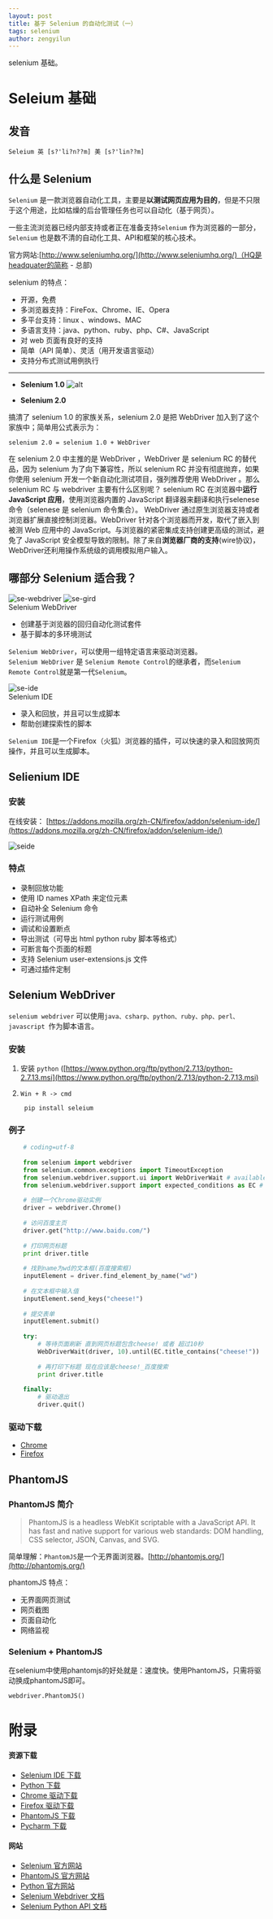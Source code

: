 ```yaml
---
layout: post
title: 基于 Selenium 的自动化测试（一）
tags: selenium
author: zengyilun
---
```

selenium 基础。

<!-- more -->

# Seleium 基础

## 发音

  `Seleium 英 [s?'li?n??m] 美 [s?'lin??m]`
  
## 什么是 Selenium

`Selenium` 是一款浏览器自动化工具，主要是**以测试网页应用为目的**，但是不只限于这个用途，比如枯燥的后台管理任务也可以自动化（基于网页）。

一些主流浏览器已经内部支持或者正在准备支持`Selenium` 作为浏览器的一部分，`Selenium` 也是数不清的自动化工具、API和框架的核心技术。

官方网站:[http://www.seleniumhq.org/](http://www.seleniumhq.org/)（HQ是headquater的简称 - 总部)

selenium 的特点：
+ 开源，免费
+ 多浏览器支持：FireFox、Chrome、IE、Opera
+ 多平台支持：linux 、windows、MAC
+ 多语言支持：java、python、ruby、php、C#、JavaScript
+ 对 web 页面有良好的支持
+ 简单（API 简单）、灵活（用开发语言驱动）
+ 支持分布式测试用例执行
---
+ **Selenium 1.0**
![alt](http://note.youdao.com/yws/api/personal/file/182FB56BDCEC42689BAD333B9E5E8A8F?method=download&shareKey=505e7160f840d4cf5d841fc1285bd79f)

+ **Selenium 2.0**  

搞清了 selenium 1.0 的家族关系，selenium 2.0 是把 WebDriver 加入到了这个家族中；简单用公式表示为：
    
    selenium 2.0 = selenium 1.0 + WebDriver

在 selenium 2.0 中主推的是 WebDriver ，WebDriver 是 selenium RC 的替代品，因为 selenium 为了向下兼容性，所以 selenium RC 并没有彻底抛弃，如果你使用 selenium 开发一个新自动化测试项目，强列推荐使用 WebDriver 。那么 selenium RC 与 webdriver 主要有什么区别呢？
selenium RC 在浏览器中**运行 JavaScript 应用**，使用浏览器内置的 JavaScript 翻译器来翻译和执行selenese 命令（selenese 是 selenium 命令集合）。
WebDriver 通过原生浏览器支持或者浏览器扩展直接控制浏览器。WebDriver 针对各个浏览器而开发，取代了嵌入到被测 Web 应用中的 JavaScript。与浏览器的紧密集成支持创建更高级的测试，避免了
JavaScript 安全模型导致的限制。除了来自**浏览器厂商的支持**(wire协议)，WebDriver还利用操作系统级的调用模拟用户输入。

## 哪部分 Selenium 适合我？

![se-webdriver](http://www.seleniumhq.org/images/selenium-logo.png)
![se-gird](http://www.seleniumhq.org/images/selenium-grid-logo.png)    
Selenium WebDriver  

+ 创建基于浏览器的回归自动化测试套件
+ 基于脚本的多环境测试

`Selenium WebDriver`，可以使用一组特定语言来驱动浏览器。  
`Selenium WebDriver` 是 `Selenium Remote Control`的继承者，而`Selenium Remote Control`就是第一代`Selenium`。

![se-ide](http://www.seleniumhq.org/images/selenium-ide-logo.png)  
Selenium IDE
+ 录入和回放，并且可以生成脚本
+ 帮助创建探索性的脚本

`Selenium IDE`是一个Firefox（火狐）浏览器的插件，可以快速的录入和回放网页操作，并且可以生成脚本。

## Selienium IDE
    
### 安装

在线安装： [https://addons.mozilla.org/zh-CN/firefox/addon/selenium-ide/](https://addons.mozilla.org/zh-CN/firefox/addon/selenium-ide/)

![seide](http://note.youdao.com/yws/api/personal/file/69FDBAE160D045619190D3865D0C2318?method=download&shareKey=6c008d99689b6cf6f4ca8c6916a8fa8d)

### 特点

+ 录制回放功能
+ 使用 ID names XPath 来定位元素
+ 自动补全 Selenium 命令
+ 运行测试用例
+ 调试和设置断点
+ 导出测试（可导出 html python ruby 脚本等格式）
+ 可断言每个页面的标题
+ 支持 Selenium user-extensions.js 文件
+ 可通过插件定制

## Selenium WebDriver

`selenium webdriver` 可以使用`java、csharp、python、ruby、php、perl、javascript `作为脚本语言。

### 安装

1. 安装 `python` ([https://www.python.org/ftp/python/2.7.13/python-2.7.13.msi](https://www.python.org/ftp/python/2.7.13/python-2.7.13.msi)
2. `Win + R -> cmd`
    
        pip install seleium

### 例子

```python
    # coding=utf-8
    
    from selenium import webdriver
    from selenium.common.exceptions import TimeoutException
    from selenium.webdriver.support.ui import WebDriverWait # available since 2.4.0
    from selenium.webdriver.support import expected_conditions as EC # available since 2.26.0
    
    # 创建一个Chrome驱动实例
    driver = webdriver.Chrome()
    
    # 访问百度主页
    driver.get("http://www.baidu.com/")
    
    # 打印网页标题
    print driver.title
    
    # 找到name为wd的文本框(百度搜索框)
    inputElement = driver.find_element_by_name("wd")
    
    # 在文本框中输入值
    inputElement.send_keys("cheese!")
    
    # 提交表单
    inputElement.submit()
    
    try:
        # 等待页面刷新 直到网页标题包含cheese! 或者 超过10秒
        WebDriverWait(driver, 10).until(EC.title_contains("cheese!"))
    
        # 再打印下标题 现在应该是cheese!_百度搜索
        print driver.title
    
    finally:
        # 驱动退出
        driver.quit()
```
        
### 驱动下载

+  [Chrome](https://chromedriver.storage.googleapis.com/2.28/chromedriver_win32.zip)
+  [Firefox](https://github.com/mozilla/geckodriver/releases/download/v0.15.0/geckodriver-v0.15.0-win64.zip)

## PhantomJS

### PhantomJS 简介

>PhantomJS is a headless WebKit scriptable with a JavaScript API. It has fast and native support for various web standards: DOM handling, CSS selector, JSON, Canvas, and SVG.

简单理解：`PhantomJS`是一个无界面浏览器。[http://phantomjs.org/](http://phantomjs.org/)

phantomJS 特点：

+ 无界面网页测试
+ 网页截图
+ 页面自动化
+ 网络监视

### Selenium + PhantomJS

在selenium中使用phantomjs的好处就是：速度快。使用PhantomJS，只需将驱动换成phantomJS即可。

    webdriver.PhantomJS()
    
# 附录

#### 资源下载

+ [Selenium IDE 下载](https://addons.mozilla.org/zh-CN/firefox/addon/selenium-ide/)
+ [Python 下载](https://www.python.org/ftp/python/2.7.13/python-2.7.13.msi)
+ [Chrome 驱动下载](https://chromedriver.storage.googleapis.com/2.28/chromedriver_win32.zip)
+ [Firefox 驱动下载](https://github.com/mozilla/geckodriver/releases/download/v0.15.0/geckodriver-v0.15.0-win64.zip)
+ [PhantomJS 下载](https://bitbucket.org/ariya/phantomjs/downloads/phantomjs-2.1.1-windows.zip)
+ [Pycharm 下载](https://www.jetbrains.com/pycharm/download)

#### 网站

+ [Selenium 官方网站](http://www.seleniumhq.org)
+ [PhantomJS 官方网站](http://phantomjs.org/)
+ [Python 官方网站](https://www.python.org/)
+ [Selenium Webdriver 文档](http://www.seleniumhq.org/docs/03_webdriver.jsp)
+ [Selenium Python API 文档](http://seleniumhq.github.io/selenium/docs/api/py/index.html)
